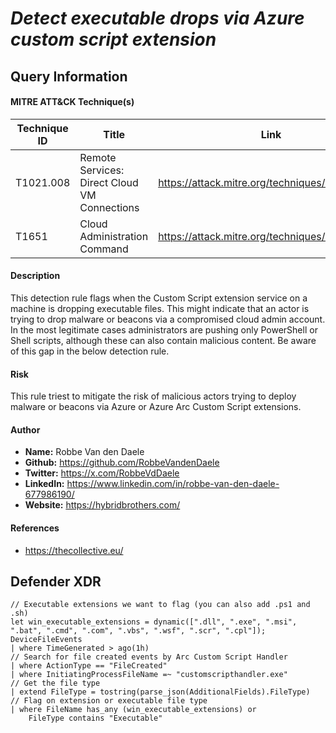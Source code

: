 # *Detect executable drops via Azure custom script extension*

## Query Information

#### MITRE ATT&CK Technique(s)

| Technique ID | Title    | Link    |
| ---  | --- | --- |
| T1021.008 | Remote Services: Direct Cloud VM Connections | https://attack.mitre.org/techniques/T1021/008/ |
| T1651 | Cloud Administration Command | https://attack.mitre.org/techniques/T1651/ |


#### Description
This detection rule flags when the Custom Script extension service on a machine is dropping executable files. This might indicate that an actor is trying to drop malware or beacons via a compromised cloud admin account. In the most legitimate cases administrators are pushing only PowerShell or Shell scripts, although these can also contain malicious content. Be aware of this gap in the below detection rule. 

#### Risk
This rule triest to mitigate the risk of malicious actors trying to deploy malware or beacons via Azure or Azure Arc Custom Script extensions.

#### Author <Optional>
- **Name:** Robbe Van den Daele
- **Github:** https://github.com/RobbeVandenDaele
- **Twitter:** https://x.com/RobbeVdDaele
- **LinkedIn:** https://www.linkedin.com/in/robbe-van-den-daele-677986190/
- **Website:** https://hybridbrothers.com/

#### References
- https://thecollective.eu/

## Defender XDR
```kql
// Executable extensions we want to flag (you can also add .ps1 and .sh)
let win_executable_extensions = dynamic([".dll", ".exe", ".msi", ".bat", ".cmd", ".com", ".vbs", ".wsf", ".scr", ".cpl"]);
DeviceFileEvents
| where TimeGenerated > ago(1h)
// Search for file created events by Arc Custom Script Handler
| where ActionType == "FileCreated"
| where InitiatingProcessFileName =~ "customscripthandler.exe"
// Get the file type
| extend FileType = tostring(parse_json(AdditionalFields).FileType)
// Flag on extension or executable file type
| where FileName has_any (win_executable_extensions) or 
    FileType contains "Executable"
```
